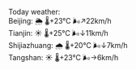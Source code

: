 Today weather:  
Beijing: 🌦   🌡️+23°C 🌬️↗22km/h  
Tianjin: ☀️   🌡️+25°C 🌬️↓11km/h  
Shijiazhuang: 🌧   🌡️+20°C 🌬️↓7km/h  
Tangshan: ☀️   🌡️+23°C 🌬️→6km/h  
